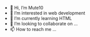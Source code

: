 - 👋 Hi, I’m Mute10
- 👀 I’m interested in web development
- 🌱 I’m currently learning HTML
- 💞️ I’m looking to collaborate on ...
- 📫 How to reach me ...

<!---
Mute10/Mute10 is a ✨ special ✨ repository because its `README.md` (this file) appears on your GitHub profile.
You can click the Preview link to take a look at your changes.
--->

